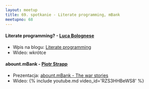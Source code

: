 ```yaml
---
layout: meetup
title: 69. spotkanie - Literate programming, mBank
meetupno: 68
---
```


#### Literate programming? - [Luca Bolognese](http://lucabolognese.wordpress.com/)
* Wpis na blogu: [Literate programming](http://lucabolognese.wordpress.com/2012/12/14/llite-language-friendly-literate-programming/  )
* Wideo: wkrótce

#### abount.mBank - [Piotr Strapp](https://twitter.com/ptrstpp950)
* Prezentacja: [abount.mBank - The war stories](http://piotrstapp.azurewebsites.net/content/images/slides/about.mbank/)
* Wideo: {% include youtube.md video_id='RZS3HHBeWS8' %}

